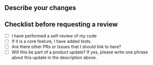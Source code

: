 ## Describe your changes

<!-- Please add a link to a ticket if relevant: eg: "closes #340" -->


## Checklist before requesting a review

- [ ] I have performed a self-review of my code
- [ ] If it is a core feature, I have added tests.
- [ ] Are there other PRs or Issues that I should link to here?
- [ ] Will this be part of a product update? If yes, please write one phrase
      about this update in the description above.
